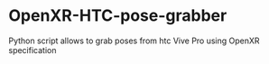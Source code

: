 # OpenXR-HTC-pose-grabber
Python script allows to grab poses from htc Vive Pro using OpenXR specification 
